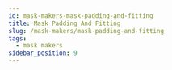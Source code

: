 ```yaml
---
id: mask-makers-mask-padding-and-fitting
title: Mask Padding And Fitting
slug: /mask-makers/mask-padding-and-fitting
tags:
  - mask makers
sidebar_position: 9
---
```

